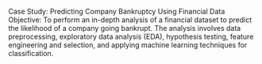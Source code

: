Case Study: Predicting Company Bankruptcy Using Financial Data
Objective: To perform an in-depth analysis of a financial dataset to predict the likelihood of a company going bankrupt. The analysis involves data preprocessing, 
exploratory data analysis (EDA), hypothesis testing, feature engineering and selection, and applying machine learning techniques for classification.
